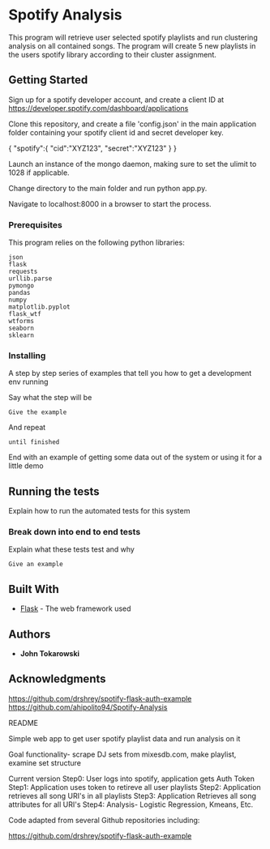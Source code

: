 # Spotify Analysis

This program will retrieve user selected spotify playlists and run clustering analysis on all contained songs. The program will create 5 new playlists in the users spotify library according to their cluster assignment.

## Getting Started

Sign up for a spotify developer account, and create a client ID at https://developer.spotify.com/dashboard/applications

Clone this repository, and create a file 'config.json' in the main application folder containing your spotify client id and secret developer key.

{
    "spotify":{
        "cid":"XYZ123",
        "secret":"XYZ123"
    }
}

Launch an instance of the mongo daemon, making sure to set the ulimit to 1028 if applicable. 

Change directory to the main folder and run python app.py.

Navigate to localhost:8000 in a browser to start the process.


### Prerequisites

This program relies on the following python libraries:


```
json
flask
requests
urllib.parse
pymongo
pandas
numpy
matplotlib.pyplot
flask_wtf
wtforms
seaborn
sklearn 
```

### Installing

A step by step series of examples that tell you how to get a development env running

Say what the step will be

```
Give the example
```

And repeat

```
until finished
```

End with an example of getting some data out of the system or using it for a little demo

## Running the tests

Explain how to run the automated tests for this system

### Break down into end to end tests

Explain what these tests test and why

```
Give an example
```


## Built With

* [Flask](http://flask.palletsprojects.com/en/1.1.x/) - The web framework used

## Authors

* **John Tokarowski** 

## Acknowledgments

https://github.com/drshrey/spotify-flask-auth-example
https://github.com/ahipolito94/Spotify-Analysis

README

Simple web app to get user spotify playlist data and run analysis on it

Goal functionality- scrape DJ sets from mixesdb.com, make playlist, examine set structure

Current version
Step0: User logs into spotify, application gets Auth Token
Step1: Application uses token to retireve all user playlists
Step2: Application retrieves all song URI's in all playlists
Step3: Application Retrieves all song attributes for all URI's
Step4: Analysis- Logistic Regression, Kmeans, Etc.

Code adapted from several Github repositories including:

https://github.com/drshrey/spotify-flask-auth-example

